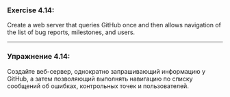 ### Exercise 4.14:

Create a web server that queries GitHub once and then allows navigation of the list of bug reports,
milestones, and users.

---

### Упражнение 4.14:

Создайте веб-сервер, однократно запрашивающий информацию у GitHub, а затем позволяющий выполнять навигацию по списку
сообщений об ошибках, контрольных точек и пользователей.
